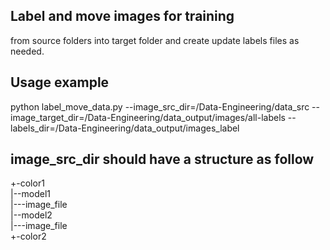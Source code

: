 ## Label and move images for training
from source folders into target folder and create update labels files as needed.


## Usage example
python label_move_data.py --image_src_dir=/Data-Engineering/data_src --image_target_dir=/Data-Engineering/data_output/images/all-labels --labels_dir=/Data-Engineering/data_output/images_label

## image_src_dir should have a structure as follow

+-color1  
 |--model1  
   |---image_file  
 |--model2  
   |---image_file  
+-color2  


